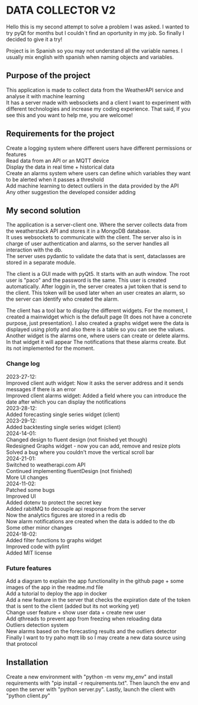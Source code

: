 # DATA COLLECTOR V2

Hello this is my second attempt to solve a problem I was asked. I wanted to try pyQt for months but I couldn´t find an oportunity in my job. So finally I decided to give it a try!

Project is in Spanish so you may not understand all the variable names. I usually mix english with spanish when naming objects and variables.

## Purpose of the project

This application is made to collect data from the WeatherAPI service and analyse it with machine learning\
It has a server made with websockets and a client
I want to experiment with different technologies and increase my coding experience. That said, If you see this and you want to help me, you are welcome!

## Requirements for the project

Create a logging system where different users have different permissions or features\
Read data from an API or an MQTT device\
Display the data in real time + historical data\
Create an alarms system where users can define which variables they want to be alerted when it passes a threshold\
Add machine learning to detect outliers in the data provided by the API\
Any other suggestion the developed consider adding

## My second solution

The application is a server-client one. Where the server collects data from the weatherstack API and stores it in a MongoDB database.\
It uses websockets to communicate with the client. The server also is in charge of user authentication and alarms, so the server handles all interaction with the db.\
The server uses pydantic to validate the data that is sent, dataclasses are stored in a separate module.

The client is a GUI made with pyQt5. It starts with an auth window. The root user is "paco" and the password is the same. This user is created automatically. After loggin in, the server creates a jwt token that is send to the client. This token will be used later when an user creates an alarm, so the server can identify who created the alarm.

The client has a tool bar to display the different widgets. For the moment, I created a mainwidget which is the default page (It does not have a concrete purpose, just presentation). I also created a graphs widget were the data is displayed using plotly and also there is a table so you can see the values. Another widget is the alarms one, where users can create or delete alarms. In that widget it will appear The notifications that these alarms create. But its not implemented for the moment.

### Change log

2023-27-12:\
	Improved client auth widget: Now it asks the server address and it sends messages if there is an error\
	Improved client alarms widget: Added a field where you can introduce the date after which you can display the notifications\
2023-28-12:\
	Added forecasting single series widget (client)\
2023-29-12:\
	Added backtesting single series widget (client)\
2024-14-01:\
	Changed design to fluent design (not finished yet though)\
	Redesigned Graphs widget - now you can add, remove and resize plots\
	Solved a bug where you couldn't move the vertical scroll bar\
2024-21-01:\
	Switched to weatherapi.com API\
        Continued implementing fluentDesign (not finished)\
        More UI changes\
2024-11-02:\
	Patched some bugs\
	Improved UI\
	Added dotenv to protect the secret key\
	Added rabitMQ to decouple api response from the server\
	Now the analytics figures are stored in a redis db\
	Now alarm notifications are created when the data is added to the db\
	Some other minor changes\
2024-18-02:\
	Added filter functions to graphs widget\
	Improved code with pylint\
	Added MIT license
	


### Future features


Add a diagram to explain the app functionality in the github page + some images of the app in the readme.md file\
Add a tutorial to deploy the app in docker\
Add a new feature in the server that checks the expiration date of the token that is sent to the client (added but its not working yet)\
Change user feature + show user data + create new user\
Add qthreads to prevent app from freezing when reloading data\
Outliers detection system\
New alarms based on the forecasting results and the outliers detector\
Finally I want to try paho mqtt lib so I may create a new data source using that protocol

## Installation

Create a new environment with "python -m venv my_env" and install requirements with "pip install -r requirements.txt". Then launch the env and open the server with "python server.py".
Lastly, launch the client with "python client.py"

